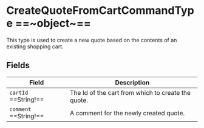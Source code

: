 # CreateQuoteFromCartCommandType ==~object~==

This type is used to create a new quote based on the contents of an existing shopping cart. 

## Fields

| Field                     | Description                                        |
| ------------------------- | -------------------------------------------------- |
| `cartId`  ==String!==    | The Id of the cart from which to create the quote. |
| `comment`  ==String!==   | A comment for the newly created quote.             |

